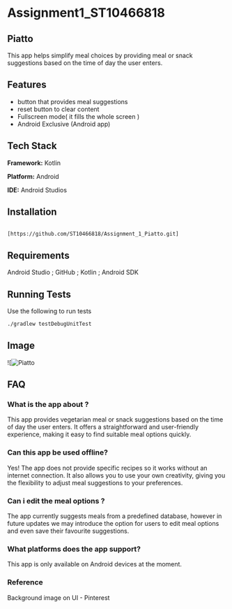 # Assignment1_ST10466818
## Piatto

This app helps simplify meal choices by providing meal or snack suggestions based on the time of day the user enters.

## Features

- button that provides meal suggestions 
- reset button to clear content
- Fullscreen mode( it fills  the whole screen )
- Android Exclusive (Android app)
  
 ## Tech Stack

**Framework:** Kotlin

**Platform:** Android 
 
**IDE:** Android Studios

## Installation

```

[https://github.com/ST10466818/Assignment_1_Piatto.git] 
```
## Requirements


 Android Studio ; GitHub ; Kotlin ; Android SDK 

 ## Running Tests

 Use the following to run tests 
```bash
./gradlew testDebugUnitTest
```
## Image

![![Piatto](https://github.com/user-attachments/assets/5ef0d723-513c-4ae7-ab09-ed96292a7746)

## FAQ

### What is the app about ?  

This app provides vegetarian meal or snack suggestions based on the time of day the user enters. It offers a straightforward and user-friendly experience, making it easy to find suitable meal options quickly. 

### Can this app be used offline?

Yes! The app does not provide specific recipes so it works without an internet connection. It also allows you to use your own creativity, giving you the flexibility to adjust meal suggestions to your preferences.

### Can i edit the meal options ?

The app currently suggests meals from a predefined database, however in future updates we may introduce the option for users to edit meal options and even save their favourite suggestions.

### What platforms does the app support?

This app is only available on Android devices at the moment.

### Reference 

Background image on UI - Pinterest
